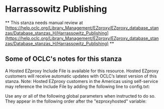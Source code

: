# Harrassowitz Publishing
** This stanza needs manual review at [https://help.oclc.org/Library_Management/EZproxy/EZproxy_database_stanzas/Database_stanzas_H/Harrassowitz_Publishing](https://help.oclc.org/Library_Management/EZproxy/EZproxy_database_stanzas/Database_stanzas_H/Harrassowitz_Publishing) **

## Some of OCLC's notes for this stanza

A Hosted EZproxy Include File is available for this resource. Hosted EZproxy customers will receive automatic updates with OCLC&rsquo;s latest version of this stanza. Note: Hosted EZproxy customers in the Americas using self-service may reference the Include File by adding the following line to config.txt:

Use any or all of the following global parameters when instructed to do so. They appear&nbsp;in the following order after the &quot;ezproxyhosted&quot; variable:

&nbsp;

&nbsp;
